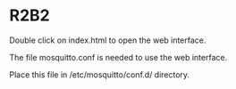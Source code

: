 # R2B2
Double click on index.html to open the web interface.


The file mosquitto.conf is needed to use the web interface.

Place this file in /etc/mosquitto/conf.d/ directory.
